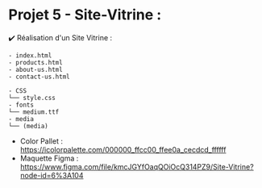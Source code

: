 # Projet 5 - Site-Vitrine : 
✔️ Réalisation d'un Site Vitrine : 

```
- index.html
- products.html
- about-us.html
- contact-us.html

- CSS
└── style.css
- fonts
└── medium.ttf
- media
└── (media)
```
- Color Pallet : https://icolorpalette.com/000000_ffcc00_ffee0a_cecdcd_ffffff
- Maquette Figma : https://www.figma.com/file/kmcJGYfOaqQOiOcQ314PZ9/Site-Vitrine?node-id=6%3A104
